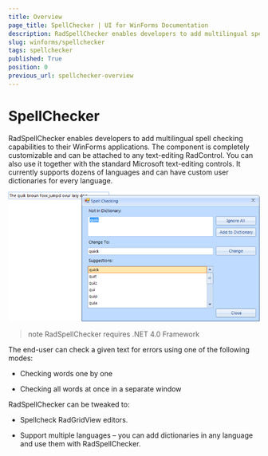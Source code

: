 ```yaml
---
title: Overview
page_title: SpellChecker | UI for WinForms Documentation
description: RadSpellChecker enables developers to add multilingual spell checking capabilities to their WinForms applications.
slug: winforms/spellchecker
tags: spellchecker
published: True
position: 0
previous_url: spellchecker-overview
---
```


# SpellChecker

RadSpellChecker enables developers to add multilingual spell checking capabilities to their WinForms applications. The component is completely customizable and can be attached to any text-editing RadControl. You can also use it together with the standard Microsoft text-editing controls. It currently supports dozens of languages and can have custom user dictionaries for every language.

![spellchecker-overview 001](images/spellchecker-overview001.png)

>note RadSpellChecker requires .NET 4.0 Framework
>

The end-user can check a given text for errors using one of the following modes:

* Checking words one by one

* Checking all words at once in a separate window

RadSpellChecker can be tweaked to:

* Spellcheck RadGridView editors.
          

* Support multiple languages – you can add dictionaries in any language and use them with RadSpellChecker.
          
